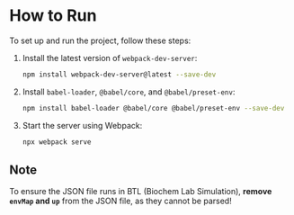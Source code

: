 # How to Run

To set up and run the project, follow these steps:

1. Install the latest version of `webpack-dev-server`:
    ```sh
    npm install webpack-dev-server@latest --save-dev
    ```

2. Install `babel-loader`, `@babel/core`, and `@babel/preset-env`:
    ```sh
    npm install babel-loader @babel/core @babel/preset-env --save-dev
    ```

3. Start the server using Webpack:
    ```sh
    npx webpack serve
    ```

## Note
To ensure the JSON file runs in BTL (Biochem Lab Simulation), **remove `envMap` and `up`** from the JSON file, as they cannot be parsed!

